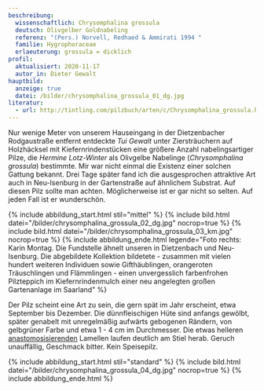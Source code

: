 ```yaml
---
beschreibung:
  wissenschaftlich: Chrysomphalina grossula
  deutsch: Olivgelber Goldnabeling
  referenz: "(Pers.) Norvell, Redhaed & Ammirati 1994 "
  familie: Hygrophoraceae
  erlaeuterung: grossula = dicklich
profil:
  aktualisiert: 2020-11-17
  autor_in: Dieter Gewalt
hauptbild:
  anzeige: true
  datei: /bilder/chrysomphalina_grossula_01_dg.jpg
literatur:
  - url: http://tintling.com/pilzbuch/arten/c/Chrysomphalina_grossula.html
---
```

Nur wenige Meter von unserem Hauseingang in der Dietzenbacher Rodgaustraße entfernt entdeckte *Tui Gewalt* unter Ziersträuchern auf Holzhäcksel mit Kiefernrindenstücken eine größere Anzahl nabelingsartiger Pilze, die *Hermine Lotz-Winter* als Olivgelbe Nabelinge (*Chrysomphalina grossula*) bestimmte. Mir war nicht einmal die Existenz einer solchen Gattung bekannt. Drei Tage später fand ich die ausgesprochen attraktive Art auch in Neu-Isenburg in der Gartenstraße auf ähnlichem Substrat. Auf diesen Pilz sollte man achten. Möglicherweise ist er gar nicht so selten. Auf jeden Fall ist er wunderschön.

{% include abbildung_start.html stil="mittel" %}
{% include bild.html datei="/bilder/chrysomphalina_grossula_02_dg.jpg" nocrop=true %}
{% include bild.html datei="/bilder/chrysomphalina_grossula_03_km.jpg" nocrop=true %}
{% include abbildung_ende.html legende="Foto rechts: Karin Montag. Die Fundstelle ähnelt unseren in Dietzenbach und Neu-Isenburg. Die abgebildete Kollektion bildetete - zusammen mit vielen hundert weiteren Individuen  sowie Gifthäublingen, orangeroten Träuschlingen und Flämmlingen  - einen unvergesslich farbenfrohen Pilzteppich im Kiefernrindenmulch einer neu angelegten großen Gartenanlage im Saarland" %}

Der Pilz scheint eine Art zu sein, die gern spät im Jahr erscheint, etwa September bis Dezember. Die dünnfleischigen Hüte sind anfangs gewölbt, später genabelt mit unregelmäßig aufwärts gebogenen Rändern, von gelbgrüner Farbe und etwa 1 - 4 cm im Durchmesser. Die etwas helleren [anastomosisierenden](Anastomosen "Glossar") Lamellen laufen deutlich am Stiel herab. Geruch unauffällig, Geschmack bitter. Kein Speisepilz.   

{% include abbildung_start.html stil="standard" %}
{% include bild.html datei="/bilder/chrysomphalina_grossula_04_dg.jpg" nocrop=true %}
{% include abbildung_ende.html %}